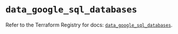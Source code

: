 # `data_google_sql_databases`

Refer to the Terraform Registry for docs: [`data_google_sql_databases`](https://registry.terraform.io/providers/hashicorp/google/6.49.3/docs/data-sources/sql_databases).
